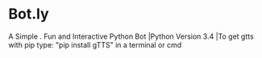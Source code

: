 # Bot.ly
A Simple . Fun and Interactive Python Bot
  |Python Version 3.4
  |To get gtts with pip type: "pip install gTTS" in a terminal or cmd
